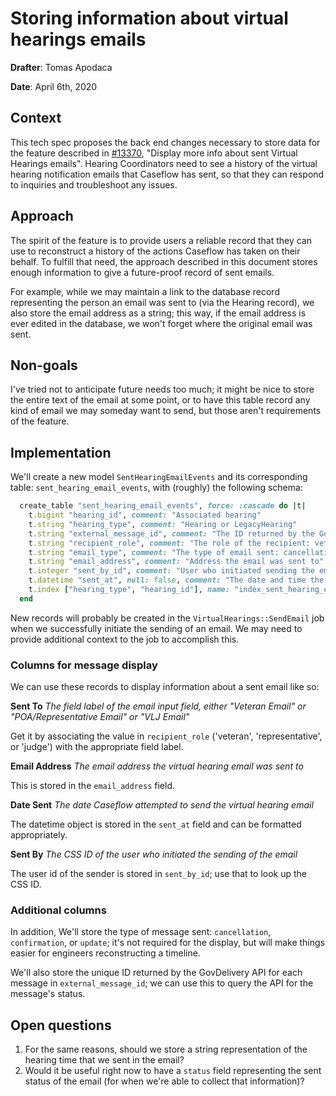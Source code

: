 # Storing information about virtual hearings emails
**Drafter**: Tomas Apodaca

**Date**: April 6th, 2020

## Context
This tech spec proposes the back end changes necessary to store data for the feature described in [#13370](https://github.com/department-of-veterans-affairs/caseflow/issues/13370), "Display more info about sent Virtual Hearings emails". Hearing Coordinators need to see a history of the virtual hearing notification emails that Caseflow has sent, so that they can respond to inquiries and troubleshoot any issues.

## Approach
The spirit of the feature is to provide users a reliable record that they can use to reconstruct a history of the actions Caseflow has taken on their behalf. To fulfill that need, the approach described in this document stores enough information to give a future-proof record of sent emails.

For example, while we may maintain a link to the database record representing the person an email was sent to (via the Hearing record), we also store the email address as a string; this way, if the email address is ever edited in the database, we won't forget where the original email was sent.

## Non-goals
I've tried not to anticipate future needs too much; it might be nice to store the entire text of the email at some point, or to have this table record any kind of email we may someday want to send, but those aren't requirements of the feature.

## Implementation

We'll create a new model `SentHearingEmailEvents` and its corresponding table: `sent_hearing_email_events`, with (roughly) the following schema:

```ruby
  create_table "sent_hearing_email_events", force: :cascade do |t|
    t.bigint "hearing_id", comment: "Associated hearing"
    t.string "hearing_type", comment: "Hearing or LegacyHearing"
    t.string "external_message_id", comment: "The ID returned by the GovDelivery API when we send an email"
    t.string "recipient_role", comment: "The role of the recipient: veteran, representative, judge"
    t.string "email_type", comment: "The type of email sent: cancellation, confirmation, update"
    t.string "email_address", comment: "Address the email was sent to"
    t.integer "sent_by_id", comment: "User who initiated sending the email"
    t.datetime "sent_at", null: false, comment: "The date and time the email was sent"
    t.index ["hearing_type", "hearing_id"], name: "index_sent_hearing_email_events_on_hearing_type_and_hearing_id"
  end
```

New records will probably be created in the `VirtualHearings::SendEmail` job when we successfully initiate the sending of an email. We may need to provide additional context to the job to accomplish this.

### Columns for message display

We can use these records to display information about a sent email like so:

**Sent To** _The field label of the email input field, either "Veteran Email" or "POA/Representative Email" or "VLJ Email"_

Get it by associating the value in `recipient_role` ('veteran', 'representative', or 'judge') with the appropriate field label.

**Email Address** _The email address the virtual hearing email was sent to_

This is stored in the `email_address` field.

**Date Sent** _The date Caseflow attempted to send the virtual hearing email_

The datetime object is stored in the `sent_at` field and can be formatted appropriately.

**Sent By** _The CSS ID of the user who initiated the sending of the email_

The user id of the sender is stored in `sent_by_id`; use that to look up the CSS ID.

### Additional columns

In addition, We'll store the type of message sent: `cancellation`, `confirmation`, or `update`; it's not required for the display, but will make things easier for engineers reconstructing a timeline.

We'll also store the unique ID returned by the GovDelivery API for each message in `external_message_id`; we can use this to query the API for the message's status.

## Open questions

1. For the same reasons, should we store a string representation of the hearing time that we sent in the email?
1. Would it be useful right now to have a `status` field representing the sent status of the email (for when we're able to collect that information)?
